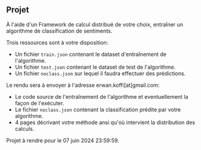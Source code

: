 ## Projet

À l'aide d'un Framework de calcul distribué de votre choix, entraîner un algorithme de classification de sentiments.

Trois ressources sont à votre disposition:
* Un fichier `train.json` contenant le dataset d'entraînement de l'algorithme.
* Un fichier `test.json` contenant le dataset de test de l'algorithme.
* Un fichier `noclass.json` sur lequel il faudra effectuer des prédictions.

Le rendu sera à envoyer à l'adresse erwan.koffi[at]gmail.com:
  * Le code source de l'entraînement de l'algorithme et eventuellement la façon de l'exécuter.
  * Le fichier `noclass.json` contenant la classification prédite par votre algorithme.
  * 4 pages décrivant votre méthode ansi qu'où intervient la distribution des calculs.

Projet à rendre pour le 07 juin 2024 23:59:59.
